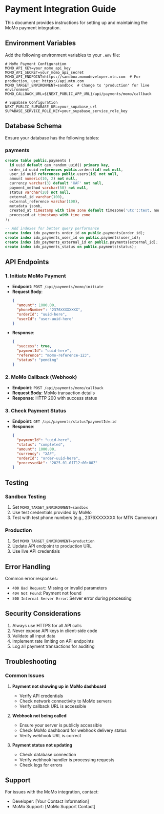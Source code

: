 # Payment Integration Guide

This document provides instructions for setting up and maintaining the MoMo payment integration.

## Environment Variables

Add the following environment variables to your `.env` file:

```env
# MoMo Payment Configuration
MOMO_API_KEY=your_momo_api_key
MOMO_API_SECRET=your_momo_api_secret
MOMO_API_ENDPOINT=https://sandbox.momodeveloper.mtn.com  # For production, use: https://api.mtn.com
MOMO_TARGET_ENVIRONMENT=sandbox  # Change to 'production' for live environment
MOMO_CALLBACK_URL=${NEXT_PUBLIC_APP_URL}/api/payments/momo/callback

# Supabase Configuration
NEXT_PUBLIC_SUPABASE_URL=your_supabase_url
SUPABASE_SERVICE_ROLE_KEY=your_supabase_service_role_key
```

## Database Schema

Ensure your database has the following tables:

### payments
```sql
create table public.payments (
  id uuid default gen_random_uuid() primary key,
  order_id uuid references public.orders(id) not null,
  user_id uuid references public.users(id) not null,
  amount numeric(10, 2) not null,
  currency varchar(3) default 'XAF' not null,
  payment_method varchar(50) not null,
  status varchar(20) not null,
  external_id varchar(100),
  external_reference varchar(100),
  metadata jsonb,
  created_at timestamp with time zone default timezone('utc'::text, now()) not null,
  processed_at timestamp with time zone
);

-- Add indexes for better query performance
create index idx_payments_order_id on public.payments(order_id);
create index idx_payments_user_id on public.payments(user_id);
create index idx_payments_external_id on public.payments(external_id);
create index idx_payments_status on public.payments(status);
```

## API Endpoints

### 1. Initiate MoMo Payment
- **Endpoint**: `POST /api/payments/momo/initiate`
- **Request Body**:
  ```json
  {
    "amount": 1000.00,
    "phoneNumber": "2376XXXXXXXX",
    "orderId": "uuid-here",
    "userId": "user-uuid-here"
  }
  ```
- **Response**:
  ```json
  {
    "success": true,
    "paymentId": "uuid-here",
    "reference": "momo-reference-123",
    "status": "pending"
  }
  ```

### 2. MoMo Callback (Webhook)
- **Endpoint**: `POST /api/payments/momo/callback`
- **Request Body**: MoMo transaction details
- **Response**: HTTP 200 with success status

### 3. Check Payment Status
- **Endpoint**: `GET /api/payments/status?paymentId=:id`
- **Response**:
  ```json
  {
    "paymentId": "uuid-here",
    "status": "completed",
    "amount": 1000.00,
    "currency": "XAF",
    "orderId": "order-uuid-here",
    "processedAt": "2025-01-01T12:00:00Z"
  }
  ```

## Testing

### Sandbox Testing
1. Set `MOMO_TARGET_ENVIRONMENT=sandbox`
2. Use test credentials provided by MoMo
3. Test with test phone numbers (e.g., 2376XXXXXXX for MTN Cameroon)

### Production
1. Set `MOMO_TARGET_ENVIRONMENT=production`
2. Update API endpoint to production URL
3. Use live API credentials

## Error Handling

Common error responses:
- `400 Bad Request`: Missing or invalid parameters
- `404 Not Found`: Payment not found
- `500 Internal Server Error`: Server error during processing

## Security Considerations

1. Always use HTTPS for all API calls
2. Never expose API keys in client-side code
3. Validate all input data
4. Implement rate limiting on API endpoints
5. Log all payment transactions for auditing

## Troubleshooting

### Common Issues
1. **Payment not showing up in MoMo dashboard**
   - Verify API credentials
   - Check network connectivity to MoMo servers
   - Verify callback URL is accessible

2. **Webhook not being called**
   - Ensure your server is publicly accessible
   - Check MoMo dashboard for webhook delivery status
   - Verify webhook URL is correct

3. **Payment status not updating**
   - Check database connection
   - Verify webhook handler is processing requests
   - Check logs for errors

## Support

For issues with the MoMo integration, contact:
- Developer: [Your Contact Information]
- MoMo Support: [MoMo Support Contact]
